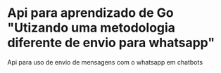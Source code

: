 # Api para aprendizado de Go "Utizando uma metodologia diferente de envio para whatsapp"
Api para uso de envio de mensagens com o whatsapp em chatbots
